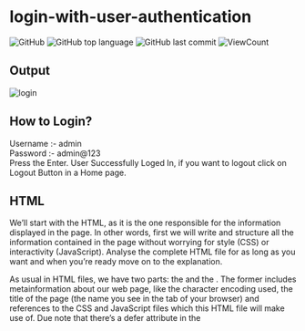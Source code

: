 
# login-with-user-authentication


![GitHub](https://img.shields.io/github/license/hegdepavankumar/login-with-user-authentication?style=flat)
![GitHub top language](https://img.shields.io/github/languages/top/hegdepavankumar/login-with-user-authentication?style=flat)
![GitHub last commit](https://img.shields.io/github/last-commit/hegdepavankumar/login-with-user-authentication?style=flat)
![ViewCount](https://views.whatilearened.today/views/github/hegdepavankumar/login-with-user-authentication.svg?cache=remove)

## Output
![login](https://user-images.githubusercontent.com/85627085/230720851-a33d39f4-c556-42e9-8dc5-1f99926c9178.png)

## How to Login?
Username :- admin <br>
Password :- admin@123 <br>
Press the Enter. User Successfully Loged In, if you want to logout click on Logout Button in a Home page.

## HTML

We’ll start with the HTML, as it is the one responsible for the information displayed in the page. In other words, first we will write and structure all the information contained in the page without worrying for style (CSS) or interactivity (JavaScript). Analyse the complete HTML file for as long as you want and when you’re ready move on to the explanation. <br>

As usual in HTML files, we have two parts: the <head> and the <body> . The former includes metainformation about our web page, like the character encoding used, the title of the page (the name you see in the tab of your browser) and references to the CSS and JavaScript files which this HTML file will make use of. Due note that there’s a defer attribute in the <script> tag so that the JavaScript script is only executed after the HTML is fully loaded. 
  
## CSS
Now we have the CSS, in other words, the style of our page. To modify each element in our HTML file, we can select them using ids, classes or the tag names themselves, though the last option is discouraged. You see, the styles of more specific CSS selectors overwrite the styles of less specific ones. For example, the styles of an id selector overwrite those of a class selector, and class selector styles overwrite those of a tag name selector. In other words, always make your CSS selectors as specific as possible to affect only the elements you want to be affected.  

## JavaScript
For starters, we get all the elements that we’ll need to work with using JavaScript: the login form, the login button and the login error message. We do it by calling the method document.getElementById, passing it the id of the element we are looking for. Also, since the values of those three variables will not change, that is, the variables will always refer to the exact same elements, then we declare all three as const 

## Instructions
1).Fork this repository <br>
2).Clone the forked repository  <br>
3).Add your contributions (code or documentation)  <br>
4).Commit and push  <br>
5).Wait for pull request to be merged  <br>

## Creator [🔝](# login-with-user-authentication)

(https://github.com/hegdepavankumar). This Project is Created by :-

| [<img src="https://github.com/hegdepavankumar.png?size=115" width="115"><br><sub>@hegdepavankumar</sub>](https://github.com/hegdepavankumar) |


           Hey Everyone Please give a star .. and Follow me for more amazing project ideas and Updates⭐ and don't forgot to fork the repo....
          ~~~~~~~~~~~~~~~~~~~~~~~~~~~~~~~~~~~~~~~~~~~~~~~~~~~~~~~~~ Thank you~~~🙏😍~~~~~~~~~~~~~~~~~~~~~~~~~~~~~~~~~~~~~~~~~~~~~~~~~~~~~~~~~~~~~~~~~~~~~
  

